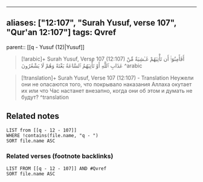 
---
aliases: ["12:107", "Surah Yusuf, verse 107", "Qur'an 12:107"]
tags: Qvref
---

parent:: [[q - Yusuf (12)|Yusuf]]

> [!arabic]+ Surah Yusuf, Verse 107 (12:107)
> <span class="quran-arabic">أَفَأَمِنُوٓا۟ أَن تَأْتِيَهُمْ غَـٰشِيَةٌ مِّنْ عَذَابِ ٱللَّهِ أَوْ تَأْتِيَهُمُ ٱلسَّاعَةُ بَغْتَةً وَهُمْ لَا يَشْعُرُونَ</span>
^arabic

> [!translation]+ Surah Yusuf, Verse 107 (12:107) - Translation
> Неужели они не опасаются того, что покрывало наказания Аллаха окутает их или что Час настанет внезапно, когда они об этом и думать не будут?
^translation



## Related notes
```dataview
LIST from [[q - 12 - 107]]
WHERE !contains(file.name, "q - ")
SORT file.name ASC
```

### Related verses (footnote backlinks)
```dataview
LIST FROM [[q - 12 - 107]] AND #Qvref
SORT file.name ASC
```

